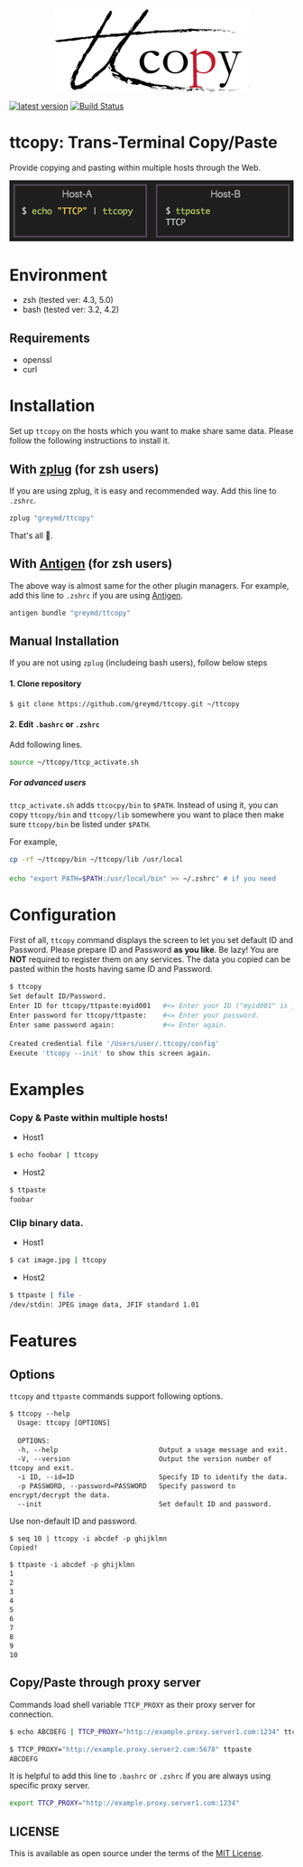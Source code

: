 <p align="center">
<img src="./img/ttcopy_logo.png" />
</p>

[![latest version](https://img.shields.io/github/release/greymd/ttcopy.svg)](https://github.com/greymd/ttcopy/releases/latest)
[![Build Status](https://travis-ci.org/greymd/ttcopy.svg?branch=master)](https://travis-ci.org/greymd/ttcopy)

# ttcopy: Trans-Terminal Copy/Paste

Provide copying and pasting within multiple hosts through the Web.

![Introduction Image](./img/ttcp_intro_img.png)

# Environment
  * zsh (tested ver: 4.3, 5.0)
  * bash (tested ver: 3.2, 4.2)

## Requirements
  * openssl
  * curl

# Installation
Set up `ttcopy` on the hosts which you want to make share same data.
Please follow the following instructions to install it.

## With [zplug](https://zplug.sh) (for zsh users)

If you are using zplug, it is easy and recommended way.
Add this line to `.zshrc`.

```sh
zplug "greymd/ttcopy"
```

That's all 🎉.

## With [Antigen](http://antigen.sharats.me/) (for zsh users)
The above way is almost same for the other plugin managers.
For example, add this line to `.zshrc` if you are using [Antigen](http://antigen.sharats.me/).

```sh
antigen bundle "greymd/ttcopy"
```

## Manual Installation

If you are not using `zplug` (includeing bash users), follow below steps

#### 1. Clone repository

```sh
$ git clone https://github.com/greymd/ttcopy.git ~/ttcopy
```

#### 2. Edit `.bashrc` or `.zshrc`

Add following lines.

```sh
source ~/ttcopy/ttcp_activate.sh
```

##### For advanced users

`ttcp_activate.sh` adds `ttcocpy/bin` to `$PATH`. Instead of using it, you can
copy `ttcopy/bin` and `ttcopy/lib` somewhere you want to place then make sure
`ttcopy/bin` be listed under `$PATH`.

For example,

```sh
cp -rf ~/ttcopy/bin ~/ttcopy/lib /usr/local

echo "export PATH=$PATH:/usr/local/bin" >> ~/.zshrc" # if you need
```

# Configuration
First of all, `ttcopy` command displays the screen to let you set default ID and Password.
Please prepare ID and Password **as you like**. Be lazy! You are **NOT** required to register them on any services.
The data you copied can be pasted within the hosts having same ID and Password.

```sh
$ ttcopy
Set default ID/Password.
Enter ID for ttcopy/ttpaste:myid001   #<= Enter your ID ("myid001" is just an example).
Enter password for ttcopy/ttpaste:    #<= Enter your password.
Enter same password again:            #<= Enter again.

Created credential file '/Users/user/.ttcopy/config'
Execute 'ttcopy --init' to show this screen again.
```

# Examples

### Copy & Paste within multiple hosts!

* Host1
```sh
$ echo foobar | ttcopy
```

* Host2
```sh
$ ttpaste
foobar
```

### Clip binary data.

* Host1
```sh
$ cat image.jpg | ttcopy
```

* Host2
```sh
$ ttpaste | file -
/dev/stdin: JPEG image data, JFIF standard 1.01
```

# Features

## Options

`ttcopy` and `ttpaste` commands support following options.

```
$ ttcopy --help
  Usage: ttcopy [OPTIONS]

  OPTIONS:
  -h, --help                         Output a usage message and exit.
  -V, --version                      Output the version number of ttcopy and exit.
  -i ID, --id=ID                     Specify ID to identify the data.
  -p PASSWORD, --password=PASSWORD   Specify password to encrypt/decrypt the data.
  --init                             Set default ID and password.
```

Use non-default ID and password.

```
$ seq 10 | ttcopy -i abcdef -p ghijklmn
Copied!
```

```
$ ttpaste -i abcdef -p ghijklmn
1
2
3
4
5
6
7
8
9
10
```

## Copy/Paste through proxy server

Commands load shell variable `TTCP_PROXY` as their proxy server for connection.

```sh
$ echo ABCDEFG | TTCP_PROXY="http://example.proxy.server1.com:1234" ttcopy
```

```sh
$ TTCP_PROXY="http://example.proxy.server2.com:5678" ttpaste
ABCDEFG
```

It is helpful to add this line to `.bashrc` or `.zshrc` if you are always using specific proxy server.

```sh
export TTCP_PROXY="http://example.proxy.server1.com:1234"
```

## LICENSE

This is available as open source under the terms of the [MIT License](http://opensource.org/licenses/MIT).
